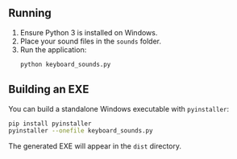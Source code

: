 
## Running
1. Ensure Python 3 is installed on Windows.
2. Place your sound files in the `sounds` folder.
3. Run the application:
   ```bash
   python keyboard_sounds.py
   ```


## Building an EXE
You can build a standalone Windows executable with `pyinstaller`:
```bash
pip install pyinstaller
pyinstaller --onefile keyboard_sounds.py
```
The generated EXE will appear in the `dist` directory.
